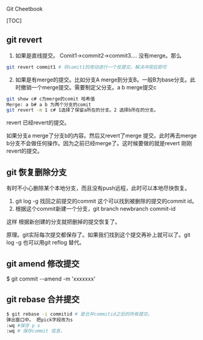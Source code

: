 Git Cheetbook

[TOC]



## git revert

1. 如果是直线提交。 Comit1->commit2->commit3.... 没有merge。那么

```bash
git revert commit1 # 将comit1的改动进行一个反提交。解决冲突后即可
```

2. 如果是有merge的提交。比如分支A merge到分支B。一般B为base分支。此时撤销一个merge提交。需要制定父分支。a b merge提交c

```bash
git show c# c为merge的comit 哈希值
Merge: a b# a b 为两个分支的comit
git revert -m 1 c# 1选择了保留a所在的分支。2 选择b所在的分支。
```

revert 已经revert的提交。

如果分支a merge了分支b的内容。然后又revert了merge 提交。此时再去merge b分支不会做任何操作。因为之前已经merge了。这时候要做的就是revert 刚刚revert的提交。

## git 恢复删除分支

有时不小心删除某个本地分支，而且没有push远程，此时可以本地尽快恢复。



1. git log -g 找回之前提交的commit 这个可以找到被删除的提交的commit id。
2. 根据这个commit新建一个分支，git branch newbranch commit-id

这样 根据新创建的分支就把删掉的提交恢复了。

原理。git实际每次提交都保存了。如果我们找到这个提交再补上就可以了。git log -g 也可以用git reflog 替代。



## git amend 修改提交

$ git commit --amend -m 'xxxxxxx'

## git rebase 合并提交

```bash
$ git rebase -i commitid # 是合并commitid之后的所有提交。
弹出窗口中。 把pick字段改为s 
:wq #保存 p s
:wq # 保存commit 信息。

```

